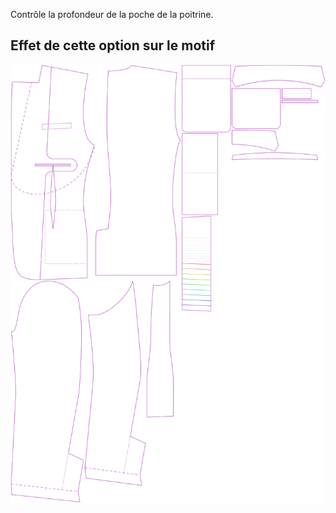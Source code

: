 
Contrôle la profondeur de la poche de la poitrine.


## Effet de cette option sur le motif
![Cette image montre l'effet de cette option en superposant plusieurs variantes qui ont une valeur différente pour cette option](jaeger_chestpocketdepth_sample.svg "Effet de cette option sur le motif")